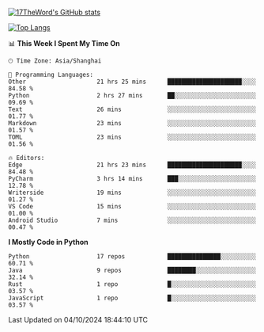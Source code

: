 [![17TheWord's GitHub stats](https://github-readme-stats.vercel.app/api?username=17TheWord&count_private=true&show_icons=true)](https://github.com/anuraghazra/github-readme-stats)

[![Top Langs](https://github-readme-stats.vercel.app/api/top-langs/?username=17TheWord&layout=compact&hide=html)](https://github.com/anuraghazra/github-readme-stats)


<!--START_SECTION:waka-->
📊 **This Week I Spent My Time On** 

```text
🕑︎ Time Zone: Asia/Shanghai

💬 Programming Languages: 
Other                    21 hrs 25 mins      █████████████████████░░░░   84.58 % 
Python                   2 hrs 27 mins       ██░░░░░░░░░░░░░░░░░░░░░░░   09.69 % 
Text                     26 mins             ░░░░░░░░░░░░░░░░░░░░░░░░░   01.77 % 
Markdown                 23 mins             ░░░░░░░░░░░░░░░░░░░░░░░░░   01.57 % 
TOML                     23 mins             ░░░░░░░░░░░░░░░░░░░░░░░░░   01.56 % 

🔥 Editors: 
Edge                     21 hrs 23 mins      █████████████████████░░░░   84.48 % 
PyCharm                  3 hrs 14 mins       ███░░░░░░░░░░░░░░░░░░░░░░   12.78 % 
Writerside               19 mins             ░░░░░░░░░░░░░░░░░░░░░░░░░   01.27 % 
VS Code                  15 mins             ░░░░░░░░░░░░░░░░░░░░░░░░░   01.00 % 
Android Studio           7 mins              ░░░░░░░░░░░░░░░░░░░░░░░░░   00.47 % 
```

**I Mostly Code in Python** 

```text
Python                   17 repos            ███████████████░░░░░░░░░░   60.71 % 
Java                     9 repos             ████████░░░░░░░░░░░░░░░░░   32.14 % 
Rust                     1 repo              █░░░░░░░░░░░░░░░░░░░░░░░░   03.57 % 
JavaScript               1 repo              █░░░░░░░░░░░░░░░░░░░░░░░░   03.57 % 
```




 Last Updated on 04/10/2024 18:44:10 UTC
<!--END_SECTION:waka-->
